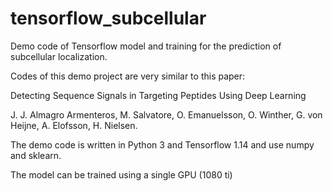 # tensorflow_subcellular
Demo code of Tensorflow model and training for the prediction of subcellular localization.

Codes of this demo project are very similar to this paper:

Detecting Sequence Signals in Targeting Peptides Using Deep Learning 

J. J. Almagro Armenteros, M. Salvatore, O. Emanuelsson, O. Winther, G. von Heijne, A. Elofsson, H. Nielsen.

The demo code is written in Python 3 and Tensorflow 1.14 and use numpy and sklearn.

The model can be trained using a single GPU (1080 ti)

